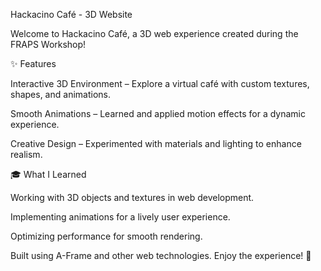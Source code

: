 Hackacino Café - 3D Website

Welcome to Hackacino Café, a 3D web experience created during the FRAPS Workshop!

✨ Features

Interactive 3D Environment – Explore a virtual café with custom textures, shapes, and animations.

Smooth Animations – Learned and applied motion effects for a dynamic experience.

Creative Design – Experimented with materials and lighting to enhance realism.


🎓 What I Learned

Working with 3D objects and textures in web development.

Implementing animations for a lively user experience.

Optimizing performance for smooth rendering.


Built using A-Frame and other web technologies. Enjoy the experience! 🚀

